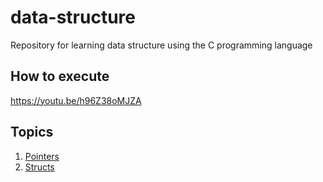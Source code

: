 # data-structure
Repository for learning data structure using the C programming language

## How to execute
https://youtu.be/h96Z38oMJZA

## Topics

1. [Pointers](/01_pointers)
2. [Structs](/02_structs)

